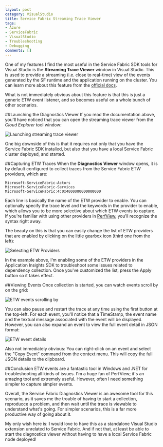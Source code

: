 ```yaml
---
layout: post
category: VisualStudio
title: Service Fabric Streaming Trace Viewer
tags:
- Azure
- ServiceFabric
- VisualStudio
- Troubleshooting
- Debugging
comments: []
---
```

One of my features I find the most useful in the Service Fabric SDK tools for Visual Studio is
the __Streaming Trace Viewer__ window in Visual Studio. This is used to provide a streaming
(i.e. close to real-time) view of the events generated by the SF runtime and the application
running on the cluster. You can learn more about this feature from the
[official docs](https://docs.microsoft.com/en-us/azure/service-fabric/service-fabric-debugging-your-application). 

What is not immediately obvious about this feature is that this is just a generic ETW event
listener, and so becomes useful on a whole bunch of other scenarios.

##Launching the Diagnostics Viewer
If you read the documentation above, you'll have noticed that you can open the streaming trace viewer
from the _Cloud Explorer_ tool window:

![Launching streaming trace viewer](http://static.winterdom.com/images/2017/sf-viewstreamingtraces.png)

One big downside of this is that it requires not only that you have the Service Fabric SDK installed,
but also that you have a local Service Fabric cluster deployed, and started.

##Capturing ETW Traces
When the __Diagnostics Viewer__ window opens, it is by default configured to collect traces from the
Service Fabric ETW providers, which are:

```
Microsoft-ServiceFabric-Actors
Microsoft-ServiceFabric-Services
Microsoft-ServiceFabric:4:0x4000000000000000
```

Each line is basically the name of the ETW provider to enable. You can optionally specify the trace level and
the keywords in the provider to enable, which allows you to be more selective about which ETW events to capture.
If you're familiar with using other providers in [PerfView](https://github.com/Microsoft/perfview), you'll
recognize the syntax right away.

The beauty on this is that you can easily change the list of ETW providers that are enabled by clicking on
the little gearbox icon (third one from the left):

![Selecting ETW Providers](http://static.winterdom.com/images/2017/sf-etwproviders.png)

In the example above, I'm enabling some of the ETW providers in the Application Insights SDK to troubleshoot
some issues related to dependency collection. Once you've customized the list, press the Apply button so it
takes effect.

##Viewing Events
Once collection is started, you can watch events scroll by on the grid:

![ETW events scrolling by](http://static.winterdom.com/images/2017/sf-traces.png)

You can also pause and restart the trace at any time using the first button at the top-left. For each event,
you'll notice that a TimeStamp, the event name and the textual message associated with the event will be displayed.
However, you can also expand an event to view the full event detail in JSON format:

![ETW event details](http://static.winterdom.com/images/2017/sf-eventdetails.png)

Also not immediately obvious: You can right-click on an event and select the "Copy Event" command from
the context menu. This will copy the full JSON details to the clipboard.

##Conclusion
ETW events are a fantastic tool in Windows and .NET for troubleshooting all kinds of issues. I'm a huge
fan of PerfView; it's an amazing tool and extremely useful. However, often I need something simpler to capture
simpler events.

Overall, the Service Fabric Diagnostics Viewer is an awesome tool for this scenario, as it saves me the trouble
of having to start a collection, reproducce a problem, and then wait until the trace is viewable to understand
what's going. For simpler scenarios, this is a far more productive way of going about it.

My only wish here is: I would love to have this as a standalone Visual Studio extension unrelated to Service Fabric.
And if not that, at least be able to start the diagnostics viewer without having to have a local Service Fabric
node deployed!
